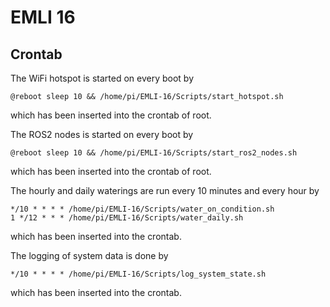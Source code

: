# EMLI 16

## Crontab
The WiFi hotspot is started on every boot by 
```
@reboot sleep 10 && /home/pi/EMLI-16/Scripts/start_hotspot.sh
```
which has been inserted into the crontab of root.

The ROS2 nodes is started on every boot by
```
@reboot sleep 10 && /home/pi/EMLI-16/Scripts/start_ros2_nodes.sh
```
which has been inserted into the crontab of root.

The hourly and daily waterings are run every 10 minutes and every hour by
```
*/10 * * * * /home/pi/EMLI-16/Scripts/water_on_condition.sh
1 */12 * * * /home/pi/EMLI-16/Scripts/water_daily.sh
``` 
which has been inserted into the crontab.

The logging of system data is done by 
```
*/10 * * * * /home/pi/EMLI-16/Scripts/log_system_state.sh
``` 
which has been inserted into the crontab.